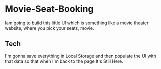 # Movie-Seat-Booking


Iam going to build this little UI which is something like a movie theater website, where you pick your seats, movie.


## Tech

I'm gonna save everything in Local Storage and then populate the UI with that data so that when I'm back to the page It's Still Here.
